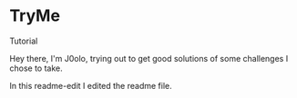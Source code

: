 # TryMe
Tutorial


Hey there, 
I'm J0olo, trying out to get good solutions of some challenges I chose to take.

In this readme-edit I edited the readme file.
